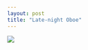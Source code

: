 ```yaml
---
layout: post
title: "Late-night Oboe"
---
```


<img id="img" src="https://i.redd.it/353xc7n7q8f51.png"/>
